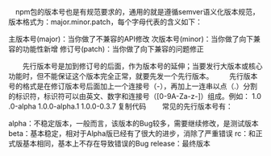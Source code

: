 　npm包的版本号也是有规范要求的，通用的就是遵循semver语义化版本规范，版本格式为：major.minor.patch，每个字母代表的含义如下：

主版本号(major)：当你做了不兼容的API修改
次版本号(minor)：当你做了向下兼容的功能性新增
修订号(patch)：当你做了向下兼容的问题修正

　　先行版本号是加到修订号的后面，作为版本号的延伸；当要发行大版本或核心功能时，但不能保证这个版本完全正常，就要先发一个先行版本。
　　先行版本号的格式是在修订版本号后面加上一个连接号（-），再加上一连串以点（.）分割的标识符，标识符可以由英文、数字和连接号（[0-9A-Za-z-]）组成。例如：
1.0​​.0-alpha
1.0.0-alpha.1
1.0.0-0.3.7
复制代码
　　常见的先行版本号有：

alpha：不稳定版本，一般而言，该版本的Bug较多，需要继续修改，是测试版本
beta：基本稳定，相对于Alpha版已经有了很大的进步，消除了严重错误
rc：和正式版基本相同，基本上不存在导致错误的Bug
release：最终版本
